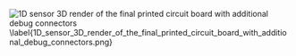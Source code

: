 ![1D sensor 3D render of the final printed circuit board with additional debug connectors \label{1D_sensor_3D_render_of_the_final_printed_circuit_board_with_additional_debug_connectors.png}](./generated_images/border_1D_sensor_3D_render_of_the_final_printed_circuit_board_with_additional_debug_connectors.png)

